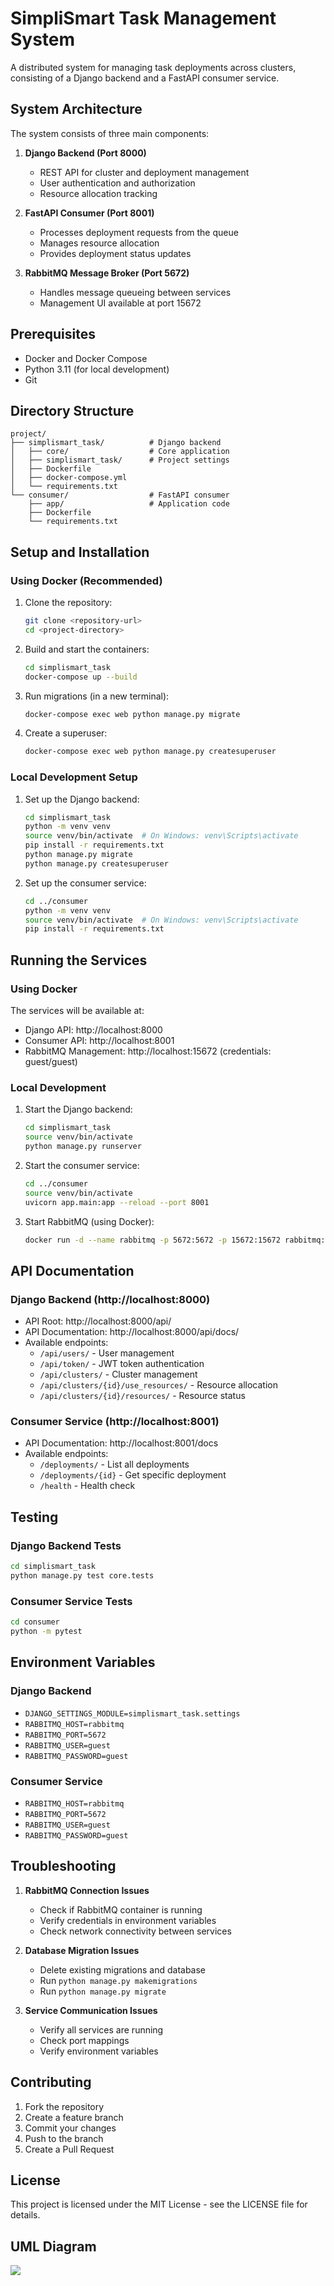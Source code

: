 # SimpliSmart Task Management System

A distributed system for managing task deployments across clusters, consisting of a Django backend and a FastAPI consumer service.

## System Architecture

The system consists of three main components:

1. **Django Backend (Port 8000)**
   - REST API for cluster and deployment management
   - User authentication and authorization
   - Resource allocation tracking

2. **FastAPI Consumer (Port 8001)**
   - Processes deployment requests from the queue
   - Manages resource allocation
   - Provides deployment status updates

3. **RabbitMQ Message Broker (Port 5672)**
   - Handles message queueing between services
   - Management UI available at port 15672

## Prerequisites

- Docker and Docker Compose
- Python 3.11 (for local development)
- Git

## Directory Structure

```
project/
├── simplismart_task/          # Django backend
│   ├── core/                  # Core application
│   ├── simplismart_task/      # Project settings
│   ├── Dockerfile
│   ├── docker-compose.yml
│   └── requirements.txt
└── consumer/                  # FastAPI consumer
    ├── app/                   # Application code
    ├── Dockerfile
    └── requirements.txt
```

## Setup and Installation

### Using Docker (Recommended)

1. Clone the repository:
   ```bash
   git clone <repository-url>
   cd <project-directory>
   ```

2. Build and start the containers:
   ```bash
   cd simplismart_task
   docker-compose up --build
   ```

3. Run migrations (in a new terminal):
   ```bash
   docker-compose exec web python manage.py migrate
   ```

4. Create a superuser:
   ```bash
   docker-compose exec web python manage.py createsuperuser
   ```

### Local Development Setup

1. Set up the Django backend:
   ```bash
   cd simplismart_task
   python -m venv venv
   source venv/bin/activate  # On Windows: venv\Scripts\activate
   pip install -r requirements.txt
   python manage.py migrate
   python manage.py createsuperuser
   ```

2. Set up the consumer service:
   ```bash
   cd ../consumer
   python -m venv venv
   source venv/bin/activate  # On Windows: venv\Scripts\activate
   pip install -r requirements.txt
   ```

## Running the Services

### Using Docker

The services will be available at:
- Django API: http://localhost:8000
- Consumer API: http://localhost:8001
- RabbitMQ Management: http://localhost:15672 (credentials: guest/guest)

### Local Development

1. Start the Django backend:
   ```bash
   cd simplismart_task
   source venv/bin/activate
   python manage.py runserver
   ```

2. Start the consumer service:
   ```bash
   cd ../consumer
   source venv/bin/activate
   uvicorn app.main:app --reload --port 8001
   ```

3. Start RabbitMQ (using Docker):
   ```bash
   docker run -d --name rabbitmq -p 5672:5672 -p 15672:15672 rabbitmq:3-management
   ```

## API Documentation

### Django Backend (http://localhost:8000)

- API Root: http://localhost:8000/api/
- API Documentation: http://localhost:8000/api/docs/
- Available endpoints:
  - `/api/users/` - User management
  - `/api/token/` - JWT token authentication
  - `/api/clusters/` - Cluster management
  - `/api/clusters/{id}/use_resources/` - Resource allocation
  - `/api/clusters/{id}/resources/` - Resource status

### Consumer Service (http://localhost:8001)

- API Documentation: http://localhost:8001/docs
- Available endpoints:
  - `/deployments/` - List all deployments
  - `/deployments/{id}` - Get specific deployment
  - `/health` - Health check

## Testing

### Django Backend Tests

```bash
cd simplismart_task
python manage.py test core.tests
```

### Consumer Service Tests

```bash
cd consumer
python -m pytest
```

## Environment Variables

### Django Backend
- `DJANGO_SETTINGS_MODULE=simplismart_task.settings`
- `RABBITMQ_HOST=rabbitmq`
- `RABBITMQ_PORT=5672`
- `RABBITMQ_USER=guest`
- `RABBITMQ_PASSWORD=guest`

### Consumer Service
- `RABBITMQ_HOST=rabbitmq`
- `RABBITMQ_PORT=5672`
- `RABBITMQ_USER=guest`
- `RABBITMQ_PASSWORD=guest`

## Troubleshooting

1. **RabbitMQ Connection Issues**
   - Check if RabbitMQ container is running
   - Verify credentials in environment variables
   - Check network connectivity between services

2. **Database Migration Issues**
   - Delete existing migrations and database
   - Run `python manage.py makemigrations`
   - Run `python manage.py migrate`

3. **Service Communication Issues**
   - Verify all services are running
   - Check port mappings
   - Verify environment variables

## Contributing

1. Fork the repository
2. Create a feature branch
3. Commit your changes
4. Push to the branch
5. Create a Pull Request

## License

This project is licensed under the MIT License - see the LICENSE file for details. 

## UML Diagram

![](./simplismart_task.png)